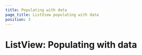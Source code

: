 ```yaml
---
title: Populating with data
page_title: ListView populating with data
position: 3
---
```


# ListView: Populating with data



